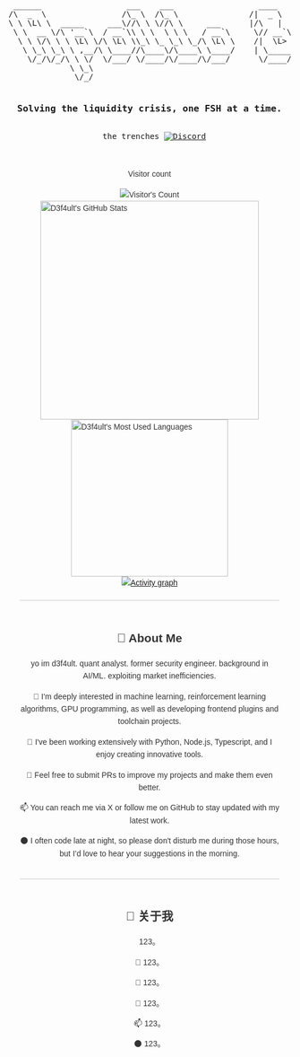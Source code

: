 <br>
<pre align="center">
 ______                  ___    ___                  ____         _____                 __    ____            __      
/\  _  \                /\_ \  /\_ \               /|  _ \       /\___ \               /\ \__/\  _`\         /\ \__   
\ \ \L\ \  _____     ___\//\ \ \//\ \     ___      |/\   |       \/__/\ \     __     __\ \ ,_\ \ \L\ \    ___\ \ ,_\  
 \ \  __ \/\ '__`\  / __`\\ \ \  \ \ \   / __`\     \// __`\/\      _\ \ \  /'__`\ /'__`\ \ \/\ \  _ <'  / __`\ \ \/  
  \ \ \/\ \ \ \L\ \/\ \L\ \\_\ \_ \_\ \_/\ \L\ \    /|  \L>  <_    /\ \_\ \/\  __//\  __/\ \ \_\ \ \L\ \/\ \L\ \ \ \_ 
   \ \_\ \_\ \ ,__/\ \____//\____\/\____\ \____/    | \_____/\/    \ \____/\ \____\ \____\\ \__\\ \____/\ \____/\ \__\
    \/_/\/_/\ \ \/  \/___/ \/____/\/____/\/___/      \/____/\/      \/___/  \/____/\/____/ \/__/ \/___/  \/___/  \/__/
             \ \_\                                                                                                    
              \/_/                                                                                                    
  <h3>Solving the liquidity crisis, one FSH at a time.</h3>
  the trenches <a href="[[https://ApolloAlgo.ai](https://ApolloAlgo.ai)]</a>
  <br>
  <a href="https://discord.gg/ApolloAlgo"><img alt="Discord" src="https://img.shields.io/discord/935376916377137232?logo=discord&style=flat&logoColor=white"></a>
</pre>



<div style="display: flex; flex-direction: column; align-items: center; font-family: Arial, sans-serif; max-width: 800px; margin: 0 auto; padding: 20px; line-height: 1.6; color: #333;">
<div align="center"> 
  <p>Visitor count</p>
  <img src="https://profile-counter.glitch.me/d3f4ultt/count.svg" alt="Visitor's Count" />
</div>
<div style="display: flex; justify-content: center; align-items: center; flex-direction: column;">
  <img width="390" src="https://github-readme-stats.vercel.app/api?username=d3f4ultt&theme=transparent&count_private=true&show_icons=true&rank_icon=github&locale=en" alt="D3f4ult's GitHub Stats" />
  <img width="280" src="https://github-readme-stats.vercel.app/api/top-langs?username=d3f4ultt&theme=transparent&layout=donut&hide=css,php,ClassASP&langs_count=2&border_radius=10&show_icons=true&locale=en" alt="D3f4ult's Most Used Languages" />
</div>
  <a href="https://github.com/ashutosh00710/github-readme-activity-graph">
    <img src="https://github-readme-activity-graph.vercel.app/graph?username=d3f4ultt&theme=xcode&hide_border=true" alt="Activity graph">
</a>

  <hr style="border: none; height: 1px; background-color: #ccc; margin: 20px 0; width: 100%;">
  <div style="text-align: center;">
    <h2>👋 About Me</h2>
    <p>yo im d3f4ult. quant analyst. former security engineer. background in AI/ML. exploiting market inefficiencies.</p>
    <p>👀 I'm deeply interested in machine learning, reinforcement learning algorithms, GPU programming, as well as developing frontend plugins and toolchain projects.</p>
    <p>🌱 I've been working extensively with Python, Node.js, Typescript, and I enjoy creating innovative tools.</p>
    <p>💞️ Feel free to submit PRs to improve my projects and make them even better.</p>
    <p>📫 You can reach me via X or follow me on GitHub to stay updated with my latest work.</p>
    <p>🌑 I often code late at night, so please don't disturb me during those hours, but I’d love to hear your suggestions in the morning.</p>
  </div>
  <hr style="border: none; height: 1px; background-color: #ccc; margin: 20px 0; width: 100%;">

  <div style="text-align: center;">
    <h2>👋 关于我</h2>
    <p>123。</p>
    <p>👀 123。</p>
    <p>🌱 123。</p>
    <p>💞️ 123。</p>
    <p>📫 123。</p>
    <p>🌑 123。</p>
  </div>
</div>
